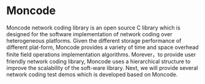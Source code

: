 # Moncode
Moncode network coding library is an open source C library which is designed for the software implementation of network coding over heterogeneous platforms. Given the different storage performance of different plat-form, Moncode provides a variety of time and space overhead finite field operations implementation algorithms. Morever，to provide user friendly network coding library, Moncode uses a hierarchical structure to improve the scalability of the soft-ware library. Next, we will provide several network coding test demos which is developed based on Moncode.

